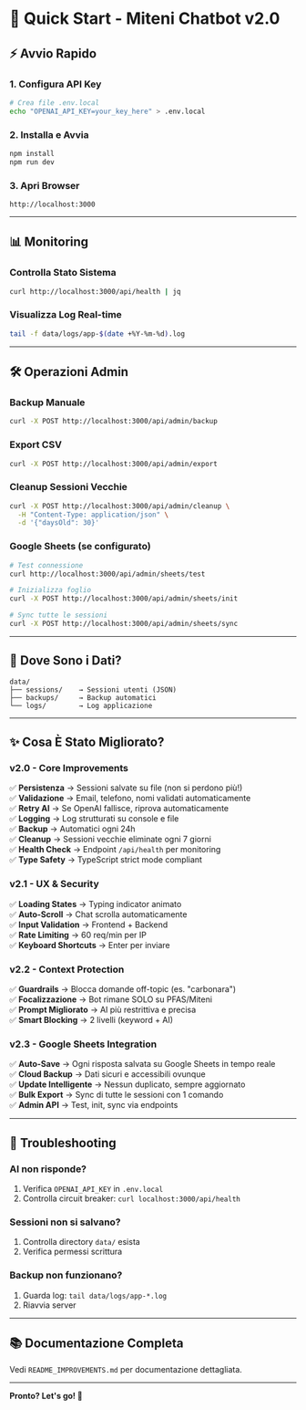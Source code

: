 # 🚀 Quick Start - Miteni Chatbot v2.0

## ⚡ Avvio Rapido

### 1. Configura API Key
```bash
# Crea file .env.local
echo "OPENAI_API_KEY=your_key_here" > .env.local
```

### 2. Installa e Avvia
```bash
npm install
npm run dev
```

### 3. Apri Browser
```
http://localhost:3000
```

---

## 📊 Monitoring

### Controlla Stato Sistema
```bash
curl http://localhost:3000/api/health | jq
```

### Visualizza Log Real-time
```bash
tail -f data/logs/app-$(date +%Y-%m-%d).log
```

---

## 🛠️ Operazioni Admin

### Backup Manuale
```bash
curl -X POST http://localhost:3000/api/admin/backup
```

### Export CSV
```bash
curl -X POST http://localhost:3000/api/admin/export
```

### Cleanup Sessioni Vecchie
```bash
curl -X POST http://localhost:3000/api/admin/cleanup \
  -H "Content-Type: application/json" \
  -d '{"daysOld": 30}'
```

### Google Sheets (se configurato)
```bash
# Test connessione
curl http://localhost:3000/api/admin/sheets/test

# Inizializza foglio
curl -X POST http://localhost:3000/api/admin/sheets/init

# Sync tutte le sessioni
curl -X POST http://localhost:3000/api/admin/sheets/sync
```

---

## 📂 Dove Sono i Dati?

```
data/
├── sessions/    → Sessioni utenti (JSON)
├── backups/     → Backup automatici
└── logs/        → Log applicazione
```

---

## ✨ Cosa È Stato Migliorato?

### v2.0 - Core Improvements
✅ **Persistenza** → Sessioni salvate su file (non si perdono più!)  
✅ **Validazione** → Email, telefono, nomi validati automaticamente  
✅ **Retry AI** → Se OpenAI fallisce, riprova automaticamente  
✅ **Logging** → Log strutturati su console e file  
✅ **Backup** → Automatici ogni 24h  
✅ **Cleanup** → Sessioni vecchie eliminate ogni 7 giorni  
✅ **Health Check** → Endpoint `/api/health` per monitoring  
✅ **Type Safety** → TypeScript strict mode compliant

### v2.1 - UX & Security
✅ **Loading States** → Typing indicator animato  
✅ **Auto-Scroll** → Chat scrolla automaticamente  
✅ **Input Validation** → Frontend + Backend  
✅ **Rate Limiting** → 60 req/min per IP  
✅ **Keyboard Shortcuts** → Enter per inviare

### v2.2 - Context Protection
✅ **Guardrails** → Blocca domande off-topic (es. "carbonara")  
✅ **Focalizzazione** → Bot rimane SOLO su PFAS/Miteni  
✅ **Prompt Migliorato** → AI più restrittiva e precisa  
✅ **Smart Blocking** → 2 livelli (keyword + AI)

### v2.3 - Google Sheets Integration
✅ **Auto-Save** → Ogni risposta salvata su Google Sheets in tempo reale  
✅ **Cloud Backup** → Dati sicuri e accessibili ovunque  
✅ **Update Intelligente** → Nessun duplicato, sempre aggiornato  
✅ **Bulk Export** → Sync di tutte le sessioni con 1 comando  
✅ **Admin API** → Test, init, sync via endpoints  

---

## 🔧 Troubleshooting

### AI non risponde?
1. Verifica `OPENAI_API_KEY` in `.env.local`
2. Controlla circuit breaker: `curl localhost:3000/api/health`

### Sessioni non si salvano?
1. Controlla directory `data/` esista
2. Verifica permessi scrittura

### Backup non funzionano?
1. Guarda log: `tail data/logs/app-*.log`
2. Riavvia server

---

## 📚 Documentazione Completa

Vedi `README_IMPROVEMENTS.md` per documentazione dettagliata.

---

**Pronto? Let's go! 🚀**

